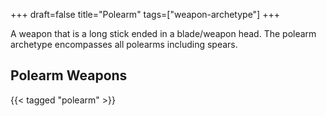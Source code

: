 +++
draft=false
title="Polearm"
tags=["weapon-archetype"]
+++

A weapon that is a long stick ended in a blade/weapon head. The polearm archetype encompasses all polearms including spears. 

## Polearm Weapons

{{< tagged "polearm" >}}
